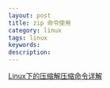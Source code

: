 ```yaml
---
layout: post
title: zip 命令使用
category: linux
tags: linux
keywords: 
description: 
---
```

[Linux下的压缩解压缩命令详解](http://www.php100.com/html/webkaifa/Linux/2009/1213/3652.html)